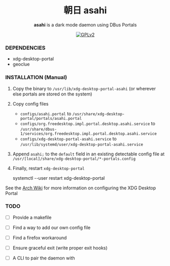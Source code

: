 <div align="center">

# 朝日 asahi

**asahi** is a dark mode daemon using DBus Portals

[![GPLv2](https://img.shields.io/badge/license-GPLv2-green)](https://www.gnu.org/licenses/old-licenses/gpl-2.0.en.html#SEC1)

</div>

### DEPENDENCIES

 - xdg-desktop-portal
 - geoclue

### INSTALLATION (Manual)

1. Copy the binary to `/usr/lib/xdg-desktop-portal-asahi` (or wherever else portals are stored on the system)

2. Copy config files
   - `configs/asahi.portal` to `/usr/share/xdg-desktop-portal/portals/asahi.portal`
   - `configs/org.freedesktop.impl.portal.desktop.asahi.service` to `/usr/share/dbus-1/services/org.freedesktop.impl.portal.desktop.asahi.service`
   - `configs/xdg-desktop-portal-asahi.service` to `/usr/lib/systemd/user/xdg-desktop-portal-asahi.service`

3. Append `asahi;` to the `default` field in an existing detectable config file at `/usr/[local]/share/xdg-desktop-portal/*-portals.config`

4. Finally, restart `xdg-desktop-portal`

    systemctl --user restart xdg-desktop-portal



See the [Arch Wiki](https://wiki.archlinux.org/title/XDG_Desktop_Portal#Configuration) for more information on 
configuring the XDG Desktop Portal

### TODO
- [ ] Provide a makefile
- [ ] Find a way to add our own config file
- [ ] Find a firefox workaround
- [ ] Ensure graceful exit (write proper exit hooks)
- [ ] A CLI to pair the daemon with

